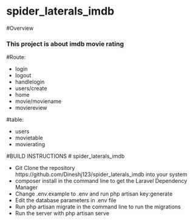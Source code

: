 # spider_laterals_imdb
#Overview
### This project is about imdb movie rating
#Route:
<ul>
<li>login</li>
<li>logout</li>
<li>handlelogin</li>
<li>users/create</li>
<li>home</li>
<li>movie/moviename</li>
<li>moviereview</li>
</ul>
#table:
<ul>
<li>users</li>
<li>movietable</li>
<li>movierating</li>
</ul>
#BUILD INSTRUCTIONS
# spider_laterals_imdb
<p>
</p>
<ul>
<li>Git Clone the repository https://github.com/Dineshj123/spider_laterals_imdb into your system</li>
<li>composer install in the command line to get the Laravel Dependency Manager</li>
<li>Change .env.example to .env and run php artisan key:generate</li>
<li>Edit the database parameters in .env file</li>
<li>Run php artisan migrate in the command line to run the migrations</li>
<li>Run the server with php artisan serve</li>
</ul>
